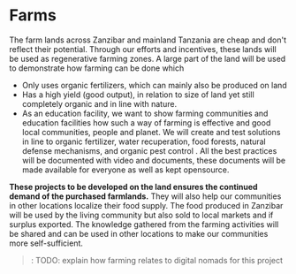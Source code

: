 # Farms

The farm lands across Zanzibar and mainland Tanzania are cheap and don't reflect their potential. Through our efforts and incentives, these lands will be used as regenerative farming zones. A large part of the land will be used to demonstrate how farming can be done which
- Only uses organic fertilizers, which can mainly also be produced on land
- Has a high yield (good output), in relation to size of land yet still completely organic and in line with nature.
- As an education facility, we want to show farming communities and education facilities how such a way of farming is effective and good local communities, people and planet.
We will create and test solutions in line to organic fertilizer, water recuperation, food forests, natural defense mechanisms, and organic pest control . All the best practices will be documented with video and documents, these documents will be made available for everyone as well as kept opensource.

**These projects to be developed on the land ensures the continued demand of the purchased farmlands.** They will also help our communities in other locations localize their food supply. The food produced in Zanzibar will be used by the living community but also sold to local markets and if surplus exported. The knowledge gathered from the farming activities will be shared and can be used in other locations to make our communities more self-sufficient.

>: TODO: explain how farming relates to digital nomads for this project